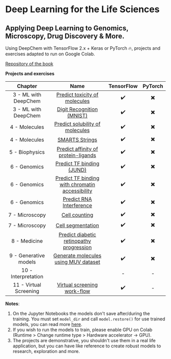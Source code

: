 # Deep Learning for the Life Sciences
## Applying Deep Learning to Genomics, Microscopy, Drug Discovery & More.

Using DeepChem with TensorFlow 2.x + Keras or PyTorch 🔥, projects and exercises adapted to run on Google Colab.

[Repository of the book](https://github.com/deepchem/DeepLearningLifeSciences)

**Projects and exercises**

|       Chapter        |           Name                  |  TensorFlow | PyTorch |
|        :---:         |            :---:                |     :---:   |   :---: |
| 3 - ML with DeepChem | [Predict toxicity of molecules](03_MLDeepChem/Predict_Toxicity_of_Molecules.ipynb)   |       ✔️     |    ✖️    |
| 3 - ML with DeepChem | [Digit Recognition (MNIST)](03_MLDeepChem/MNIST_with_TensorGraph_from_DeepChem.ipynb)         |       ✔️     |    ✖️    |
| 4 - Molecules        | [Predict solubility of molecules](04_Molecules/Predict_solubility_using_GraphConvModel.ipynb)              |       ✔️     |    ✖️    |
| 4 - Molecules        | [SMARTS Strings](04_Molecules/SMARTS_Strings.ipynb)                  |       ✔️     |    ✖️    |
| 5 - Biophysics     | [Predict affinity of protein-ligands](05_Biophysics/Binding_free_energy_prediction_using_PDBBind_dataset.ipynb) |   ✔️     |    ✖️    |
| 6 - Genomics         | [Predict TF binding (JUND)](06_Genomics/Predicting_transcription_factor_binding.ipynb)       |       ✔️     |    ✖️    |
| 6 - Genomics         | [Predict TF binding with chromatin accessibility](06_Genomics/Predicting_TF_binding_chromatin_accessibility.ipynb)  |       ✔️     |    ✖️    |
| 6 - Genomics         | [Predict RNA Interference](06_Genomics/RNA_Interference.ipynb)        |       ✔️     |    ✖️    |
| 7 - Microscopy       | [Cell counting](07_Microscopy/Cell_Counting.ipynb)                   |       ✔️     |    ✖️    |
| 7 - Microscopy       | [Cell segmentation](07_Microscopy/Cell_segmentation.ipynb)             |       ✔️     |    ✖️    |
| 8 - Medicine         | [Predict diabetic retinopathy progression](08_Medicine/Diagnose_Diabetic_Retinopathy_Progression.ipynb)  |   ✔️    |    ✖️    |
| 9 - Generative models| [Generate molecules using MUV dataset](09_GenerativeModels/Generating_molecules_with_VAE.ipynb) |   ✔️    |    ✖️    |
| 10 - Interpretation|  |   -    |    -    |
| 11 - Virtual Screening| [Virtual screening work-flow](11_virtual_screening/) |    ✔️     |    -    |

**Notes**: 
1. On the Jupyter Notebooks the models don't save after/during the training.
You must set `model_dir` and call `model.restore()` for use trained models, you
can read more [here](https://deepchem.readthedocs.io/en/latest/api_reference/models.html#keras-models).
2. If you wish to run the models to train, please enable GPU on Colab (Runtime > Change runtime type > Hardware accelerator -> GPU).
3. The projects are demonstrative, you shouldn't use them in a real life application, but you can have like reference to create robust models to research, exploration and more.
